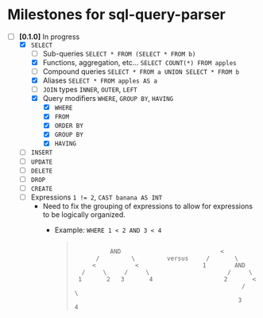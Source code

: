 # Milestones for sql-query-parser

- [ ] **[0.1.0]** In progress
  - [x] `SELECT`
    - [ ] Sub-queries `SELECT * FROM (SELECT * FROM b)`
    - [x] Functions, aggregation, etc... `SELECT COUNT(*) FROM apples`
    - [ ] Compound queries `SELECT * FROM a UNION SELECT * FROM b`
    - [x] Aliases `SELECT * FROM apples AS a`
    - [ ] `JOIN` types `INNER`, `OUTER`, `LEFT`
    - [x] Query modifiers `WHERE`, `GROUP BY`, `HAVING`
      - [x] `WHERE`
      - [x] `FROM`
      - [x] `ORDER BY`
      - [x] `GROUP BY`
      - [x] `HAVING`
  - [ ] `INSERT`
  - [ ] `UPDATE`
  - [ ] `DELETE`
  - [ ] `DROP`
  - [ ] `CREATE`
  - [ ] Expressions `1 != 2`, `CAST banana AS INT`
    - Need to fix the grouping of expressions to allow for expressions to be logically organized.
      - Example: `WHERE 1 < 2 AND 3 < 4`

        > ```
        >
        >           AND                            <
        >       /         \         versus     /       \
        >      <           <                  1        AND
        >   /     \     /     \                      /     \
        >  1       2   3       4                    2       <
        >                                                /     \
        >                                               3       4
        > ```
